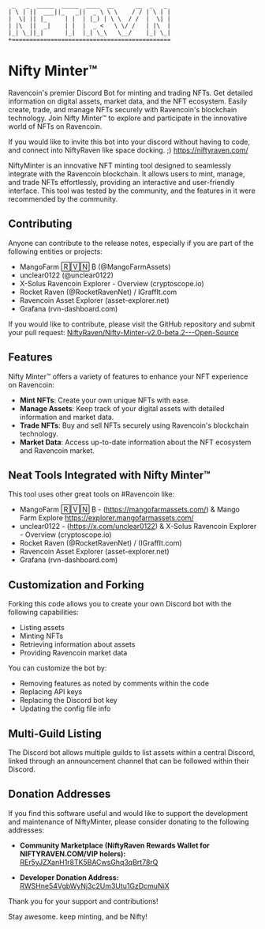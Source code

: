 
```
 _   _  _____  _____  ____  __      __  _   _ 
| \ | ||  ___||_   _||  _ \ \ \    / / | \ | |
|  \| || |_     | |  | |_) | \ \  / /  |  \| |
| |\  ||  _|    | |  |  _ <   \ \/ /   | |\  |
|_| \_||_|      |_|  |_| \_\   \__/    |_| \_|
+=============================================

```

# Nifty Minter™

Ravencoin's premier Discord Bot for minting and trading NFTs. Get detailed information on digital assets, market data, and the NFT ecosystem. Easily create, trade, and manage NFTs securely with Ravencoin's blockchain technology. Join Nifty Minter™ to explore and participate in the innovative world of NFTs on Ravencoin.
                                                                                                                                  
If you would like to invite this bot into your discord without having to code, and connect into NiftyRaven like space docking. ;)   https://niftyraven.com/

NiftyMinter is an innovative NFT minting tool designed to seamlessly integrate with the Ravencoin blockchain. It allows users to mint, manage, and trade NFTs effortlessly, providing an interactive and user-friendly interface. This tool was tested by the community, and the features in it were recommended by the community. 

## Contributing

Anyone can contribute to the release notes, especially if you are part of the following entities or projects:
- MangoFarm 🅁🅅🄽 ₿ (@MangoFarmAssets)
- unclear0122 (@unclear0122)
- X-Solus Ravencoin Explorer - Overview (cryptoscope.io)
- Rocket Raven (@RocketRavenNet) / IGraffIt.com
- Ravencoin Asset Explorer (asset-explorer.net)
- Grafana (rvn-dashboard.com)

If you would like to contribute, please visit the GitHub repository and submit your pull request:
[NiftyRaven/Nifty-Minter-v2.0-beta.2---Open-Source](https://github.com/NiftyRaven/Nifty-Minter-v2.0-beta.2---Open-Source)

## Features

Nifty Minter™ offers a variety of features to enhance your NFT experience on Ravencoin:

- **Mint NFTs**: Create your own unique NFTs with ease.
- **Manage Assets**: Keep track of your digital assets with detailed information and market data.
- **Trade NFTs**: Buy and sell NFTs securely using Ravencoin's blockchain technology.
- **Market Data**: Access up-to-date information about the NFT ecosystem and Ravencoin market.

## Neat Tools Integrated with Nifty Minter™

This tool uses other great tools on #Ravencoin like:
- MangoFarm 🅁🅅🄽 ₿ - (https://mangofarmassets.com/) & Mango Farm Explore https://explorer.mangofarmassets.com/
- unclear0122 - (https://x.com/unclear0122) & X-Solus Ravencoin Explorer - Overview (cryptoscope.io)
- Rocket Raven (@RocketRavenNet) / (IGraffIt.com)
- Ravencoin Asset Explorer (asset-explorer.net)
- Grafana (rvn-dashboard.com)

## Customization and Forking

Forking this code allows you to create your own Discord bot with the following capabilities:
- Listing assets
- Minting NFTs
- Retrieving information about assets
- Providing Ravencoin market data

You can customize the bot by:
- Removing features as noted by comments within the code
- Replacing API keys
- Replacing the Discord bot key
- Updating the config file info

## Multi-Guild Listing

The Discord bot allows multiple guilds to list assets within a central Discord, linked through an announcement channel that can be followed within their Discord.

## Donation Addresses

If you find this software useful and would like to support the development and maintenance of NiftyMinter, please consider donating to the following addresses:

- **Community Marketplace (NiftyRaven Rewards Wallet for NIFTYRAVEN.COM/VIP holers):**
  [REr5yJZXanH1r8TK5BACwsGhq3qBrt78rQ](https://explorer.mangofarmassets.com/address/REr5yJZXanH1r8TK5BACwsGhq3qBrt78rQ)

- **Developer Donation Address:**
  [RWSHne54VgbWyNj3c2Um3Utu1GzDcmuNiX](https://explorer.mangofarmassets.com/address/RWSHne54VgbWyNj3c2Um3Utu1GzDcmuNiX)

Thank you for your support and contributions!

Stay awesome. keep minting, and be Nifty!
